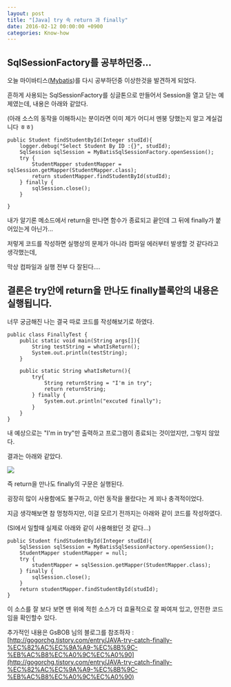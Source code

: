 ```yaml
---
layout: post
title: "[Java] try 속 return 과 finally"
date: 2016-02-12 00:00:00 +0900
categories: Know-how 
---
```



## SqlSessionFactory를 공부하던중...

오늘 마이바티스([Mybatis](https://github.com/mybatis/mybatis-3))를 다시 공부하던중 이상한것을 발견하게 되었다.

흔하게 사용되는 SqlSessionFactory를 싱글톤으로 만들어서 Session을 열고 닫는 예제였는데, 내용은 아래와 같았다.

(아래 소스의 동작을 이해하시는 분이라면 이미 제가 어디서 멘붕 당했는지 알고 계실겁니다 ㅎㅎ)

    public Student findStudentById(Integer studId){
        logger.debug("Select Student By ID :{}", studId);
        SqlSession sqlSession = MyBatisSqlSessionFactory.openSession();
        try {
            StudentMapper studentMapper = sqlSession.getMapper(StudentMapper.class);
            return studentMapper.findStudentById(studId);
        } finally {
            sqlSession.close();
        }

    }

내가 알기론 메소드에서 return을 만나면 함수가 종료되고 끝인데 그 뒤에 finally가 붙어있는게 아닌가...

저렇게 코드를 작성하면 실행상의 문제가 아니라 컴파일 에러부터 발생할 것 같다라고 생각했는데,

막상 컴파일과 실행 전부 다 잘된다....

## 결론은 try안에 return을 만나도 finally블록안의 내용은 실행됩니다.

너무 궁금해진 나는 결국 따로 코드를 작성해보기로 하였다.

    public class FinallyTest {
        public static void main(String args[]){
            String testString = whatIsReturn();
            System.out.println(testString);
        }

        public static String whatIsReturn(){
            try{
                String returnString = "I'm in try";
                return returnString;
            } finally {
                System.out.println("excuted finally");
            }
        }
    }

내 예상으로는 "I'm in try"만 출력하고 프로그램이 종료되는 것이었지만, 그렇지 않았다.

결과는 아래와 같았다.

![](http://i62.tinypic.com/2vtwlzr.png)

즉 return을 만나도 finally의 구문은 실행된다.

굉장히 많이 사용함에도 불구하고, 이런 동작을 몰랐다는 게 꾀나 충격적이었다.

지금 생각해보면 참 멍청하지만, 이걸 모르기 전까지는 아래와 같이 코드를 작성하였다.

(SI에서 일할때 실제로 아래와 같이 사용해왔던 것 같다...)

    public Student findStudentById(Integer studId){
        SqlSession sqlSession = MyBatisSqlSessionFactory.openSession();
        StudentMapper studentMapper = null;
        try {
            studentMapper = sqlSession.getMapper(StudentMapper.class);
        } finally {
            sqlSession.close();
        }
        return studentMapper.findStudentById(studId);
    }

이 소스를 잘 보다 보면 맨 위에 적힌 소스가 더 효율적으로 잘 짜여져 있고, 안전한 코드임을 확인할수 있다.

추가적인 내용은 GsBOB 님의 블로그를 참조하자 : [http://gogorchg.tistory.com/entry/JAVA-try-catch-finally-%EC%82%AC%EC%9A%A9-%EC%8B%9C-%EB%AC%B8%EC%A0%9C%EC%A0%90](http://gogorchg.tistory.com/entry/JAVA-try-catch-finally-%EC%82%AC%EC%9A%A9-%EC%8B%9C-%EB%AC%B8%EC%A0%9C%EC%A0%90)